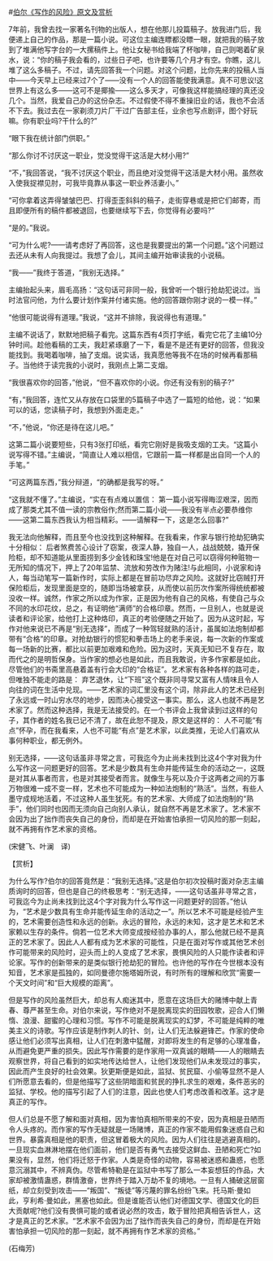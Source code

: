 #[伯尔《写作的风险》原文及赏析](https://www.vrrw.net/wx/12303.html)

7年前，我曾去找一家著名刊物的出版人，想在他那儿投篇稿子。放我进门后，我便递上自己的作品，那是一篇小说。可这位主编连瞟都没瞟一眼，就把我的稿子放到了堆满他写字台的一大摞稿件上。他让女秘书给我端了杯咖啡，自己则喝着矿泉水，说：“你的稿子我会看的，过些日子吧，也许要等几个月才有空。你瞧，这儿堆了这么多稿子。不过，请先回答我一个问题。对这个问题，比你先来的投稿人当中——今天早上已经来过7个了——没有一个人的回答能使我满意。真不可思议!这世界上有这么多——这可不是揶揄——这么多天才，可像我这样能搞经理的真还没几个。当然，我爱自己办的这份杂志。不过假使不得不重操旧业的话，我也不会活不下去。我过去在一家剃须刀片厂干过广告部主任，业余也写点剧评，图个好玩嘛。你有职业吗?干什么的?”

“眼下我在统计部门供职。”

“那么你讨不讨厌这一职业，觉没觉得干这活是大材小用?”

“不，”我回答说，“我不讨厌这个职业，而且绝对没觉得干这活是大材小用。虽然收入使我捉襟见肘，可我毕竟靠从事这一职业养活妻小。”

“可你拿着这弄得皱皱巴巴、打得歪歪斜斜的稿子，走街穿巷或是把它们邮寄，而且即便所有的稿件都被退回，也要继续写下去，你觉得有必要吗?”

“是的。”我说。

“可为什么呢?——请考虑好了再回答，这也是我要提出的第一个问题。”这个问题过去还从未有人向我提过。我想了会儿，其间主编开始审读我的小说稿。

“我——”我终于答道，“我别无选择。”

主编抬起头来，眉毛高扬：“这句话可非同一般，我曾听一个银行抢劫犯说过。当时法官问他，为什么要计划作案并付诸实施。他的回答跟你刚才说的一模一样。”

“他很可能说得有道理。”我说，“这并不排除，我说得也有道理。”

主编不说话了，默默地把稿子看完。这篇东西有4页打字纸，看完它花了主编10分钟时间。趁他看稿的工夫，我赶紧琢磨了一下，看是不是还有更好的回答，但我没能找到。我喝着咖啡，抽了支烟。说实话，我真愿他等我不在场的时候再看那稿子。当他终于读完我的小说时，我刚点上第二支烟。

“我很喜欢你的回答，”他说，“但不喜欢你的小说。你还有没有别的稿子?”

“有，”我回答，连忙又从存放在口袋里的5篇稿子中选了一篇短的给他，说：“如果可以的话，您读稿子时，我想到外面走走。”

“不，”他说，“你还是待在这儿吧。”



这第二篇小说要短些，只有3张打印纸，看完它刚好是我吸支烟的工夫。“这篇小说写得不错。”主编说，“简直让人难以相信，它跟前一篇一样都是出自同一个人的手笔。”

“可这两篇东西，”我分辩道，“的确都是我写的呀。”

“这我就不懂了。”主编说，“实在有点难以置信： 第一篇小说写得晦涩艰深，因而成了那类尤其不值一读的宗教俗作;然而第二篇小说——我没有半点必要恭维你——这第二篇东西我认为相当精彩。——请解释一下，这是怎么回事?”

我无法向他解释，而且至今也没找到这种解释。在我看来，作家与银行抢劫犯确实十分相似： 后者煞费苦心设计了窃案，夜深人静，独自一人，战战兢兢，撬开保险柜，却不知道能从里面捞到多少金钱和珠宝!他是在对自己可以窃得何种赃物一无所知的情况下，押上了20年监禁、流放和劳改作为赌注!与此相同，小说家和诗人，每当动笔写一篇新作时，实际上都是在冒前功尽弃之风险。这就好比窃贼打开保险柜后，发现里面是空的，随即当场被拿获，从而使以前历次作案所得统统都被没收一样。诚然，作家之所以成为作家，正是因为他有自己的风格，有使自己与众不同的水印花纹，总之，有证明他“满师”的合格印章。然而，一旦别人，也就是说读者和评论家，给他打上这种烙印，真正的考验便随之开始了。因为从这时起，写作对他来说已不再是“别无选择”，而成了一种驾轻就熟的活计，虽属如法炮制却都带有“合格”的印章。对抢劫银行的惯犯和拳击场上的老手来说，每一次新的作案或每一场新的比赛，都比以前更加艰难和危险。因为这时，天真无知已不复存在，取而代之的是明哲保身。当作家的想必也是如此，而且我敢说，许多作家都是如此，尽管他们的书斋里高悬着盖有行会大印的“合格证”。艺术家有各种各样的路可走，但唯独不能走的路是： 弃艺退休，让“下班”这个既非同寻常又富有人情味且令人向往的词在生活中兑现。——艺术家的词汇里没有这个词，除非此人的艺术已经到了永远或一时山穷水尽的地步，因而决心接受这一事实。那么，这人也就不再是艺术家了。然而这种选择，我是无法接受的。在一个书评会上我曾读到过这样的句子，其作者的姓名我已记不清了，故在此恕不提及，原文是这样的： 人不可能“有点”怀孕，而在我看来，人也不可能“有点”是艺术家，以此类推，无论人们喜欢从事何种职业，都无例外。

别无选择，——这句话虽非寻常之言，可我迄今为止尚未找到比这4个字对我为什么写作这一问题更好的回答。艺术是少数具有生命并能传延生命的活动之一，这既是对其从事者而言，也是对其接受者而言。就像生与死以及介于这两者之间的万事万物很难一成不变一样，艺术也不可能成为一种如法炮制的“熟活”。当然，有些人墨守成规地活着，不过这种人虽生犹死。有的艺术家、大师成了如法炮制的“熟手”，他们同时也因而无须向自己向别人承认，就自然不再是艺术家了。艺术家不会因为出了拙作而丧失自己的身份，而却是在开始害怕承担一切风险的那一刻起，就不再拥有作艺术家的资格。

(宋健飞、叶澜　译)

【赏析】

为什么写作?伯尔的回答竟然是：“我别无选择。”这是伯尔初次投稿时面对杂志主编质询时的回答，但也是自己的终极思考：“别无选择，——这句话虽非寻常之言，可我迄今为止尚未找到比这4个字对我为什么写作这一问题更好的回答。”他认为，“艺术是少数具有生命并能传延生命的活动之一”。所以艺术不可能是经验产生的，艺术需要创造性和永远的创新。永远的冒险，永远的未知，这才是艺术和艺术家赖以生存的条件。倘若一位艺术大师变成按经验办事的人，那么他就已经不是真正的艺术家了。因此人人都有成为艺术家的可能性，只是在面对写作或其他艺术创作可能带来的风险时，迎头而上的人变成了艺术家，畏惧风险的人只能作读者和评论家。写作的创新带来的是类似银行抢劫犯的冒险。也许他的写作在今世根本没有知音，艺术家是孤独的，如同曼德尔施塔姆所说，有时所有的理解和欣赏“需要一个天文时间”和“巨大规模的距离”。

但是写作的风险虽然巨大，却总有人痴迷其中，愿意在这场巨大的赌博中献上青春、尊严甚至生命。对伯尔来说，写作绝对不是脱离现实的田园牧歌，迎合人们懒惰、浪漫、甜蜜的心理和习惯。写作不可能是脱离现实的幻梦，不可能是纯粹的唯美主义的诗歌。写作应该是制作刺人的针、剑，让人们无法躲避锋芒。作家的使命感让他们必须写出真相，让人们在刺激中猛醒，对即将发生的有足够的心理准备，从而避免更严重的损失。因此写作需要的是作家用一双真诚的眼睛——人的眼睛去观察世界，将自己看到的如实地传达给世人，让他们发现他们从未发现过的事实，因此而产生良好的社会效果。狄更斯便是如此，监狱、贫民窟、小偷等显然不是人们所愿意去看的，但是他描写了这些阴暗面和贫民的挣扎求生的艰难，条件恶劣的监狱、学校。他的描写引起了人们的注意，因此也使人们考虑改善和改革。这才是真正的写作。

但人们总是不愿了解和面对真相，因为害怕真相所带来的不安，因为真相是丑陋而令人头疼的。而作家的写作无疑就是一场赌博，真正的作家不能用假象迷惑自己和世界。暴露真相是他的职责，但这冒着极大的风险。因为人们往往是逃避真相的。一旦现实血淋淋地摆在他们面前，他们是否有勇气去接受这鲜血、丑陋和死亡?如果没有，显然，他们将迁怒于作家。人类是奇怪的动物，容易被迷惑和蛊惑，也愿意沉溺其中，不辨真伪。尽管希特勒是在监狱中书写了那么一本妄想狂的作品，大家却被激情蛊惑，群情激奋，世界终于踏入万劫不复的境地。一旦有人捅破这层窗纸，却立刻受到攻击——“叛国”、“叛徒”等污蔑的罪名纷纷飞来。托马斯·曼如此，亨利希·曼如此，黑塞也如此。但是谁能否认他们对德国文学、德国文化的巨大贡献呢?他们没有畏惧可能的或者说必然的攻击，敢于冒险把真相告诉世人，这才是真正的艺术家。“艺术家不会因为出了拙作而丧失自己的身份，而却是在开始害怕承担一切风险的那一刻起，就不再拥有作艺术家的资格。”

(石梅芳)

